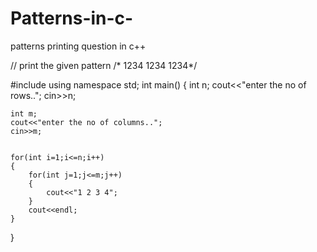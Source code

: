 # Patterns-in-c-
patterns printing question in c++

// print the given pattern
/*
1234
1234
1234*/


#include<iostream>
using namespace std;
int main()
{
    int n;
    cout<<"enter the no of rows..";
    cin>>n;
    
    
    int m;
    cout<<"enter the no of columns..";
    cin>>m;
    
    
    for(int i=1;i<=n;i++)
    {
        for(int j=1;j<=m;j++)
        {
            cout<<"1 2 3 4";
        }
        cout<<endl;
    }
}
